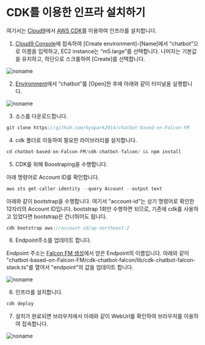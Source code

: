 # CDK를 이용한 인프라 설치하기

여기서는 [Cloud9](https://aws.amazon.com/ko/cloud9/)에서 [AWS CDK](https://aws.amazon.com/ko/cdk/)를 이용하여 인프라를 설치합니다.

1) [Cloud9 Console](https://ap-northeast-2.console.aws.amazon.com/cloud9control/home?region=ap-northeast-2#/create)에 접속하여 [Create environment]-[Name]에서 “chatbot”으로 이름을 입력하고, EC2 instance는 “m5.large”를 선택합니다. 나머지는 기본값을 유지하고, 하단으로 스크롤하여 [Create]를 선택합니다.

![noname](https://github.com/kyopark2014/chatbot-based-on-Falcon-FM/assets/52392004/7c20d80c-52fc-4d18-b673-bd85e2660850)

2) [Environment](https://ap-northeast-2.console.aws.amazon.com/cloud9control/home?region=ap-northeast-2#/)에서 “chatbot”를 [Open]한 후에 아래와 같이 터미널을 실행합니다.

![noname](https://github.com/kyopark2014/chatbot-based-on-Falcon-FM/assets/52392004/b7d0c3c0-3e94-4126-b28d-d269d2635239)

3) 소스를 다운로드합니다.

```java
git clone https://github.com/kyopark2014/chatbot-based-on-Falcon-FM
```

4) cdk 폴더로 이동하여 필요한 라이브러리를 설치합니다.

```java
cd chatbot-based-on-Falcon-FM/cdk-chatbot-falcon/ && npm install
```

5) CDK를 위해 Boostraping을 수행합니다.

아래 명령어로 Account ID를 확인합니다.

```java
aws sts get-caller-identity --query Account --output text
```

아래와 같이 bootstrap을 수행합니다. 여기서 "account-id"는 상기 명령어로 확인한 12자리의 Account ID입니다. bootstrap 1회만 수행하면 되므로, 기존에 cdk를 사용하고 있었다면 bootstrap은 건너뛰어도 됩니다.

```java
cdk bootstrap aws://account-id/ap-northeast-2
```


6) Endpoint주소를 업데이트 합니다.

Endpoint 주소는 [Falcon FM 생성](./deploy-falcon-fm.md)에서 얻은 Endpoint의 이름입니다. 아래와 같이 "chatbot-based-on-Falcon-FM/cdk-chatbot-falcon/lib/cdk-chatbot-falcon-stack.ts"를 열어서 "endpoint"의 값을 업데이트 합니다.

![noname](https://github.com/kyopark2014/chatbot-based-on-Falcon-FM/assets/52392004/960b8003-423f-43af-94b2-788a4c655a52)


6) 인프라를 설치합니다.

```java
cdk deploy
```

7) 설치가 완료되면 브라우저에서 아래와 같이 WebUrl를 확인하여 브라우저를 이용하여 접속합니다.


![noname](https://github.com/kyopark2014/chatbot-based-on-Falcon-FM/assets/52392004/dfc27dcd-3d46-4471-bcaf-04f0f709b4d3)
